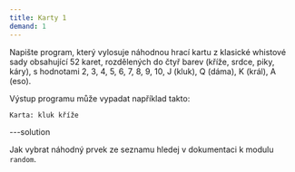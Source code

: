 ```yaml
---
title: Karty 1
demand: 1
---
```


Napište program, který vylosuje náhodnou hrací kartu z klasické whistové sady obsahující 52 karet, rozdělených do čtyř barev (kříže, srdce, piky, káry), s hodnotami 2, 3, 4, 5, 6, 7, 8, 9, 10, J (kluk), Q (dáma), K (král), A (eso).

Výstup programu může vypadat například takto:

```
Karta: kluk kříže
```

---solution

Jak vybrat náhodný prvek ze seznamu hledej v dokumentaci k modulu `random`.
